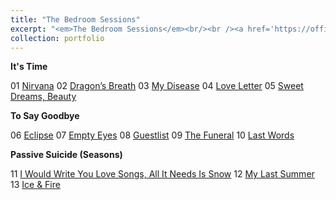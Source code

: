 ```yaml
---
title: "The Bedroom Sessions"
excerpt: "<em>The Bedroom Sessions</em><br/><br /><a href='https://official.watchmesuffocate.com/posts/the-bedroom-sessions/' target='_blank'><img src='/images/portfolio/the_bedroom_sessions.png'>"
collection: portfolio
---
```


**It's Time**

01 [Nirvana](https://official.watchmesuffocate.com/posts/nirvana/)
02 [Dragon’s Breath](https://official.watchmesuffocate.com/posts/dragons-breath/)
03 [My Disease](https://official.watchmesuffocate.com/posts/my-disease/)
04 [Love Letter](https://official.watchmesuffocate.com/posts/love-letter/)
05 [Sweet Dreams, Beauty](https://official.watchmesuffocate.com/posts/sweet-dreams-beauty/)

**To Say Goodbye**

06 [Eclipse](https://official.watchmesuffocate.com/posts/eclipse/)
07 [Empty Eyes](https://official.watchmesuffocate.com/posts/empty-eyes/)
08 [Guestlist](https://official.watchmesuffocate.com/posts/guestlist/)
09 [The Funeral](https://official.watchmesuffocate.com/posts/the-funeral/)
10 [Last Words](https://official.watchmesuffocate.com/posts/last-words/)

**Passive Suicide (Seasons)**

11 [I Would Write You Love Songs, All It Needs Is Snow](https://official.watchmesuffocate.com/posts/i-would-write-you-love-songs-all-it-needs-is-snow/)
12 [My Last Summer](https://official.watchmesuffocate.com/posts/my-last-summer/)
13 [Ice & Fire](https://official.watchmesuffocate.com/posts/ice-and-fire/)